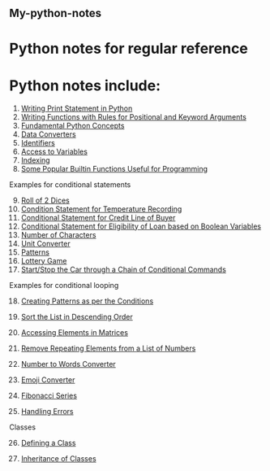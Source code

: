 ## My-python-notes
# Python notes for regular reference

# Python notes include:

1. [Writing Print Statement in Python](#Writing-print-statement-in-python)
2. [Writing Functions with Rules for Positional and Keyword Arguments](#Writing-functions-with-rules-for-positional-and-keyword-arguments)
3. [Fundamental Python Concepts](#Fundamental-Python-concepts)
4. [Data Converters](#Data-converters)
5. [Identifiers](#Identifiers)
6. [Access to Variables](#Access-to-variables)
7. [Indexing](#INDEXING)
8. [Some Popular Builtin Functions Useful for Programming](#Some-popular-builtin-functions-useful-for-programming)      

Examples for conditional statements  

9. [Roll of 2 Dices](#Roll-of-two-dices)
10. [Condition Statement for Temperature Recording](#Condition-statement-for-temperature-recording)
11. [Conditional Statement for Credit Line of Buyer](#Conditional-statement-for-credit-line-of-buyer)
12. [Conditional Statement for Eligibility of Loan based on Boolean Variables](#Conditional-statement-for-eligibility-of-loan-based-on-boolaean-variables)
13. [Number of Characters](#Number-of-charcters)
14. [Unit Converter](#Unit-Converter)
15. [Patterns](#Patterns)
16. [Lottery Game](#Lottery-game)
17. [Start/Stop the Car through a Chain of Conditional Commands](#Start/Stop-the-car-through-a-chain-of-conditional-commands)

Examples for conditional looping

18. [Creating Patterns as per the Conditions](#Creating-patters-as-per-the-conditions)
19. [Sort the List in Descending Order](#Sort-the-list-in-descending-order)
20. [Accessing Elements in Matrices](#Accessing-elements-in-matrices)
21. [Remove Repeating Elements from a List of Numbers](#Remove-repeating-elements-from-a-list-of-numbers)
22. [Number to Words Converter](#Number-to-words-converter)
23. [Emoji Converter](#Emoji-Converter)
24. [Fibonacci Series](#Fibinocci-series)

25. [Handling Errors](#Handling-errors)


Classes

26. [Defining a Class](#Defining-a-class)

27. [Inheritance of Classes](#Inheritance-of-classes)
